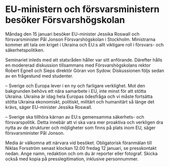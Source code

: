 # EU-ministern och försvarsministern besöker Försvarshögskolan

Måndag den 15 januari besöker EU-minister Jessika Roswall och försvarsminister Pål Jonson Försvarshögskolan i Stockholm. Ministrarna kommer att tala om kriget i Ukraina och EU:s allt viktigare roll i försvars- och säkerhetspolitiken.

Seminariet inleds med att statsråden håller var sitt anförande. Därefter hålls en modererad diskussion tillsammans med Försvarshögskolans rektor Robert Egnell och Sieps direktör Göran von Sydow. Diskussionen följs sedan av en frågestund med studenter.

– Sverige och Europa lever i en ny och farligare verklighet. Mot den bakgrunden behövs ett nära samarbete i EU, inte minst för att stötta Ukraina. Ukraina är idag hela Europas ödesfråga och vi måste fortsätta stötta Ukraina ekonomiskt, politiskt, militärt och humanitärt så länge det krävs, säger EU-minister Jessika Roswall.

– Sverige ska tillhöra kärnan av EU:s gemensamma säkerhets- och försvarspolitik. Detta innebär att vi ska vara mer proaktiva och verkligen dra nytta av de strukturer och möjligheter som finns på plats inom EU, säger försvarsminister Pål Jonson.

Media är välkomna att närvara vid besöket. Obligatorisk föranmälan till Niklas Forsström senast klockan 12.00 fredag 12 januari, se presskontakt nedan. Ange namn, redaktion och om du är reporter eller fotograf. Skicka också med kopia på presslegitimation, inklusive personnummer.
